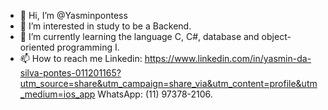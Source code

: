 - 👋 Hi, I’m @Yasminpontess
- 👀 I’m interested in study to be a Backend.
- 🌱 I’m currently learning the language C, C#, database and object-oriented programming I. 
- 📫 How to reach me Linkedin: https://www.linkedin.com/in/yasmin-da-silva-pontes-011201165?utm_source=share&utm_campaign=share_via&utm_content=profile&utm_medium=ios_app
WhatsApp: (11) 97378-2106.


<!---
Yasminpontess/Yasminpontess is a ✨ special ✨ repository because its `README.md` (this file) appears on your GitHub profile.
You can click the Preview link to take a look at your changes.
--->
